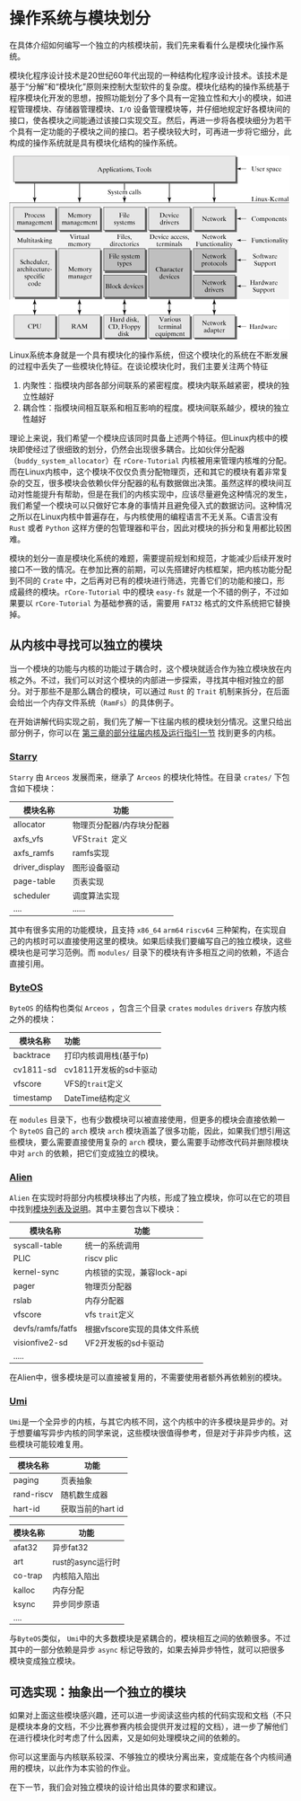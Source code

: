 # 操作系统与模块划分

在具体介绍如何编写一个独立的内核模块前，我们先来看看什么是模块化操作系统。

模块化程序设计技术是20世纪60年代出现的一种结构化程序设计技术。该技术是基于“分解”和“模块化”原则来控制大型软件的复杂度。模块化结构的操作系统基于程序模块化开发的思想，按照功能划分了多个具有一定独立性和大小的模块，如进程管理模块、存储器管理模块、`I/O` 设备管理模块等，并仔细地规定好各模块间的接口，使各模块之间能通过该接口实现交互。然后，再进一步将各模块细分为若干个具有一定功能的子模块之间的接口。若子模块较大时，可再进一步将它细分，此构成的操作系统就是具有模块化结构的操作系统。

![arc2](./pics/arc2.gif)

Linux系统本身就是一个具有模块化的操作系统，但这个模块化的系统在不断发展的过程中丢失了一些模块化特征。在谈论模块化时，我们主要关注两个特征

1. 内聚性：指模块内部各部分间联系的紧密程度。模块内联系越紧密，模块的独立性越好
2. 耦合性：指模块间相互联系和相互影响的程度。模块间联系越少，模块的独立性越好

理论上来说，我们希望一个模块应该同时具备上述两个特征。但Linux内核中的模块即使经过了很细致的划分，仍然会出现很多耦合。比如伙伴分配器（`buddy_system_allocator`）在 `rCore-Tutorial` 内核被用来管理内核堆的分配。而在Linux内核中，这个模块不仅仅负责分配物理页，还和其它的模块有着非常复杂的交互，很多模块会依赖伙伴分配器的私有数据做出决策。虽然这样的模块间互动对性能提升有帮助，但是在我们的内核实现中，应该尽量避免这种情况的发生，我们希望一个模块可以只做好它本身的事情并且避免侵入式的数据访问。这种情况之所以在Linux内核中普遍存在，与内核使用的编程语言不无关系。C语言没有 `Rust` 或者 `Python` 这样方便的包管理器和平台，因此对模块的拆分和复用都比较困难。

模块的划分一直是模块化系统的难题，需要提前规划和规范，才能减少后续开发时接口不一致的情况。在参加比赛的前期，可以先搭建好内核框架，把内核功能分配到不同的 `Crate` 中，之后再对已有的模块进行筛选，完善它们的功能和接口，形成最终的模块。`rCore-Tutorial` 中的模块 `easy-fs` 就是一个不错的例子，不过如果要以 `rCore-Tutorial` 为基础参赛的话，需要用 `FAT32` 格式的文件系统把它替换掉。

## 从内核中寻找可以独立的模块

当一个模块的功能与内核的功能过于耦合时，这个模块就适合作为独立模块放在内核之外。不过，我们可以对这个模块的内部进一步探索，寻找其中相对独立的部分。对于那些不是那么耦合的模块，可以通过 `Rust` 的 `Trait` 机制来拆分，在后面会给出一个内存文件系统（`RamFs`）的具体例子。

在开始讲解代码实现之前，我们先了解一下往届内核的模块划分情况。这里只给出部分例子，你可以在 [第三章的部分往届内核及运行指引一节](../lab3/before.md) 找到更多的内核。

### [Starry](https://github.com/Azure-stars/Starry)

`Starry` 由 `Arceos` 发展而来，继承了 `Arceos` 的模块化特性。在目录 `crates/` 下包含如下模块：

| 模块名称           | 功能            |
| -------------- | ------------- |
| allocator      | 物理页分配器/内存块分配器 |
| axfs_vfs       | VFS`trait `定义 |
| axfs_ramfs     | ramfs实现       |
| driver_display | 图形设备驱动        |
| page-table     | 页表实现          |
| scheduler      | 调度算法实现        |
| ....           | ......        |

其中有很多实用的功能模块，且支持 `x86_64` `arm64` `riscv64` 三种架构，在实现自己的内核时可以直接使用这里的模块。如果后续我们要编写自己的独立模块，这些模块也是可学习范例。而 `modules/` 目录下的模块有许多相互之间的依赖，不适合直接引用。

### [ByteOS](https://github.com/yfblock/ByteOS)

`ByteOS` 的结构也类似 `Arceos` ，包含三个目录 `crates` `modules` `drivers` 存放内核之外的模块：

| 模块名称      | 功能              |
| --------- |:--------------- |
| backtrace | 打印内核调用栈(基于fp)   |
| cv1811-sd | cv1811开发板的sd卡驱动 |
| vfscore   | VFS的`trait`定义   |
| timestamp | DateTime结构定义    |

在 `modules` 目录下，也有少数模块可以被直接使用，但更多的模块会直接依赖一个 `ByteOS` 自己的 `arch` 模块 `arch` 模块涵盖了很多功能，因此，如果我们想引用这些模块，要么需要直接使用复杂的 `arch` 模块，要么需要手动修改代码并删除模块中对 `arch` 的依赖，把它们变成独立的模块。

### [Alien](https://github.com/Godones/Alien)

`Alien` 在实现时将部分内核模块移出了内核，形成了独立模块，你可以在它的项目中找到[模块列表及说明](https://github.com/kern-crates/docs/blob/main/docs/alien.md)。其中主要包含以下模块：

| 模块名称              | 功能                 |
| ----------------- | ------------------ |
| syscall-table     | 统一的系统调用            |
| PLIC              | riscv plic         |
| kernel-sync       | 内核锁的实现，兼容lock-api  |
| pager             | 物理页分配器             |
| rslab             | 内存分配器              |
| vfscore           | vfs `trait`定义      |
| devfs/ramfs/fatfs | 根据vfscore实现的具体文件系统 |
| visionfive2-sd    | VF2开发板的sd卡驱动       |
| .....             |                    |

在Alien中，很多模块是可以直接被复用的，不需要使用者额外再依赖别的模块。

### [Umi](https://github.com/js2xxx/umi/)

`Umi`是一个全异步的内核，与其它内核不同，这个内核中的许多模块是异步的。对于想要编写异步内核的同学来说，这些模块很值得参考，但是对于非异步内核，这些模块可能较难复用。

| 模块名称       | 功能           |
| ---------- | ------------ |
| paging     | 页表抽象         |
| rand-riscv | 随机数生成器       |
| hart-id    | 获取当前的hart id |

| 模块名称    | 功能            |
| ------- | ------------- |
| afat32  | 异步fat32       |
| art     | rust的async运行时 |
| co-trap | 内核陷入陷出        |
| kalloc  | 内存分配          |
| ksync   | 异步同步原语        |
| ....    |               |

与`ByteOS`类似， `Umi`中的大多数模块是紧耦合的，模块相互之间的依赖很多。不过其中的一部分依赖是异步 `async` 标记导致的，如果去掉异步特性，就可以把很多模块变成独立模块。

## 可选实现：抽象出一个独立的模块

如果对上面这些模块感兴趣，还可以进一步阅读这些内核的代码实现和文档（不只是模块本身的文档，不少比赛参赛内核会提供开发过程的文档），进一步了解他们在进行模块化时考虑了什么因素，又是如何处理模块之间的依赖的。

你可以这里面与内核联系较深、不够独立的模块分离出来，变成能在各个内核间通用的模块，以此作为本实验的作业。

在下一节，我们会对独立模块的设计给出具体的要求和建议。